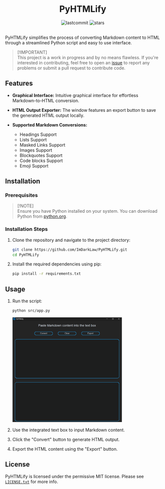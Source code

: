 <div align="center">
<!-- Header -->
  <h1>PyHTMLify</h1>
<!-- Shields.io  Badges -->
  <img src="https://img.shields.io/github/last-commit/ImDarkLaw/PyHTMLify" alt="lastcommit">
  <img src="https://img.shields.io/github/stars/ImDarkLaw/PyHTMLify" alt="stars">
</div><br>

<!-- Description -->
PyHTMLify simplifies the process of converting Markdown content to HTML through a streamlined Python script and easy to use interface.

> [!IMPORTANT]\
> This project is a work in progress and by no means flawless. If you're interested in contributing, feel free to open an [issue](https://github.com/ImDarkLaw/PyHTMLify/issues) to report any problems or submit a pull request to contribute code.

<!-- Key functionalities and features -->
## Features

- **Graphical Interface:** Intuitive graphical interface for effortless Markdown-to-HTML conversion.
- **HTML Output Exporter:** The window features an export button to save the generated HTML output locally.
- **Supported Markdown Conversions:**
  
  - Headings Support
  - Lists Support
  - Masked Links Support
  - Images Support
  - Blockquotes Support
  - Code blocks Support
  - Emoji Support

<!-- Instructions for setting up and using PyHTMLify -->
## Installation

### Prerequisites

> [!NOTE]\
> Ensure you have Python installed on your system. You can download Python from [python.org](https://www.python.org/).

### Installation Steps

1. Clone the repository and navigate to the project directory:
    ```bash
    git clone https://github.com/ImDarkLaw/PyHTMLify.git
    cd PyHTMLify   
    ```

2. Install the required dependencies using pip:
    ```bash
    pip install -r requirements.txt
    ```

## Usage

1. Run the script:
    ```bash
    python src/app.py
    ```
   <img src="src/assets/Window.png" alt="Window" height="340">

2. Use the integrated text box to input Markdown content.
3. Click the "Convert" button to generate HTML output.
4. Export the HTML content using the "Export" button.

<!-- Licensing Terms -->
## License

PyHTMLify is licensed under the permissive MIT license. Please see [`LICENSE.txt`](https://github.com/ImDarkLaw/PyHTMLify/blob/main/LICENSE) for more info.
